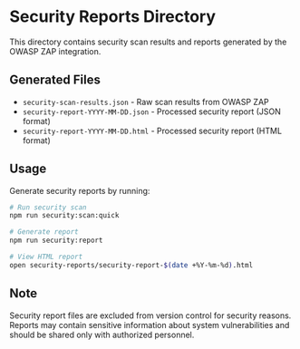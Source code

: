 # Security Reports Directory

This directory contains security scan results and reports generated by the OWASP ZAP integration.

## Generated Files

- `security-scan-results.json` - Raw scan results from OWASP ZAP
- `security-report-YYYY-MM-DD.json` - Processed security report (JSON format)
- `security-report-YYYY-MM-DD.html` - Processed security report (HTML format)

## Usage

Generate security reports by running:

```bash
# Run security scan
npm run security:scan:quick

# Generate report
npm run security:report

# View HTML report
open security-reports/security-report-$(date +%Y-%m-%d).html
```

## Note

Security report files are excluded from version control for security reasons. Reports may contain sensitive information about system vulnerabilities and should be shared only with authorized personnel.